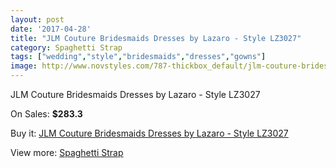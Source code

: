 ```yaml
---
layout: post
date: '2017-04-28'
title: "JLM Couture Bridesmaids Dresses by Lazaro - Style LZ3027"
category: Spaghetti Strap
tags: ["wedding","style","bridesmaids","dresses","gowns"]
image: http://www.novstyles.com/787-thickbox_default/jlm-couture-bridesmaids-dresses-by-lazaro-style-lz3027.jpg
---
```

JLM Couture Bridesmaids Dresses by Lazaro - Style LZ3027

On Sales: **$283.3**
<a href="https://www.novstyles.com/en/spaghetti-strap/448-jlm-couture-bridesmaids-dresses-by-lazaro-style-lz3027.html"><amp-img layout="responsive" width="600" height="600" src="//www.novstyles.com/787-thickbox_default/jlm-couture-bridesmaids-dresses-by-lazaro-style-lz3027.jpg" alt="JLM Couture Bridesmaids Dresses by Lazaro - Style LZ3027 0" /></a>
<a href="https://www.novstyles.com/en/spaghetti-strap/448-jlm-couture-bridesmaids-dresses-by-lazaro-style-lz3027.html"><amp-img layout="responsive" width="600" height="600" src="//www.novstyles.com/788-thickbox_default/jlm-couture-bridesmaids-dresses-by-lazaro-style-lz3027.jpg" alt="JLM Couture Bridesmaids Dresses by Lazaro - Style LZ3027 1" /></a>

Buy it: [JLM Couture Bridesmaids Dresses by Lazaro - Style LZ3027](https://www.novstyles.com/en/spaghetti-strap/448-jlm-couture-bridesmaids-dresses-by-lazaro-style-lz3027.html "JLM Couture Bridesmaids Dresses by Lazaro - Style LZ3027")

View more: [Spaghetti Strap](https://www.novstyles.com/en/5-spaghetti-strap "Spaghetti Strap")